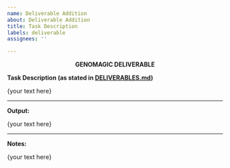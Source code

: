 ```yaml
---
name: Deliverable Addition
about: Deliverable Addition
title: Task Description
labels: deliverable
assignees: ''

---
```


<p align="center">
<b>GENOMAGIC DELIVERABLE</b>
</p>

**Task Description (as stated in <a href="https://github.com/genomagic/genomagic/blob/master/DELIVERABLES.md" target="_blank">DELIVERABLES.md</a>)**

{your text here}

---

**Output:**

{your text here}

---

**Notes:**

{your text here}

